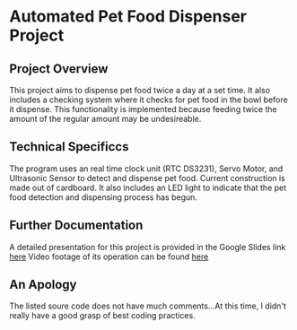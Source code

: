 # Automated Pet Food Dispenser Project

## Project Overview
This project aims to dispense pet food twice a day at a set time. It also includes a checking system where it checks for pet food in the bowl before it dispense. This functionality is implemented because feeding twice the amount of the regular amount may be undesireable. 

## Technical Specificcs
The program uses an real time clock unit (RTC DS3231), Servo Motor, and Ultrasonic Sensor to detect and dispense pet food. Current construction is made out of cardboard. It also includes an LED light to indicate that the pet food detection and dispensing process has begun. 

## Further Documentation
A detailed presentation for this project is provided in the Google Slides link [here](https://docs.google.com/presentation/d/1Ay6A9ancN2sPKq_UfnCWdsdsOTJJ4S7ue0nOjFtLlVE/edit?usp=sharing)
Video footage of its operation can be found [here](https://youtu.be/rdzTi59023Y) 

## An Apology
The listed soure code does not have much comments...At this time, I didn't really have a good grasp of best coding practices. 


